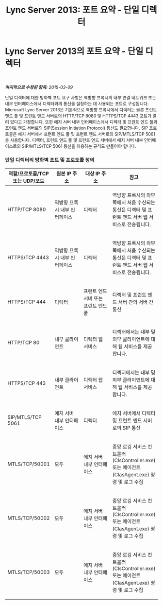 ﻿---
title: 'Lync Server 2013: 포트 요약 - 단일 디렉터'
TOCTitle: 포트 요약 - 단일 디렉터
ms:assetid: 079c1414-723f-4499-b7d4-a0d7121c1626
ms:mtpsurl: https://technet.microsoft.com/ko-kr/library/JJ204648(v=OCS.15)
ms:contentKeyID: 49302711
ms.date: 08/10/2015
mtps_version: v=OCS.15
ms.translationtype: HT
---

# Lync Server 2013의 포트 요약 - 단일 디렉터

 

_**마지막으로 수정된 항목:** 2015-03-09_

단일 디렉터에 대한 방화벽 포트 요구 사항은 역방향 프록시의 내부 연결 네트워크 또는 내부 인터페이스에서 디렉터와의 통신을 설정하는 데 사용되는 포트로 구성됩니다. Microsoft Lync Server 2013은 기본적으로 역방향 프록시에서 디렉터는 물론 프런트 엔드 풀 및 프런트 엔드 서버로의 HTTP/TCP 8080 및 HTTPS/TCP 4443 포트가 열려 있다고 가정합니다. 또한 에지 서버 내부 인터페이스에서 디렉터 및 프런트 엔드 풀과 프런트 엔드 서버로의 SIP(Session Initiation Protocol) 통신도 필요합니다. SIP 프로토콜은 에지 서버에서 프런트 엔드 풀 및 프런트 엔드 서버로의 SIP/MTLS/TCP 5061을 사용합니다. 디렉터, 프런트 엔드 풀 및 프런트 엔드 서버에서 에지 서버 내부 인터페이스로의 SIP/MTLS/TCP 5061 통신을 허용하는 규칙도 만들어야 합니다.

### 단일 디렉터의 방화벽 포트 및 프로토콜 정의

<table>
<colgroup>
<col style="width: 25%" />
<col style="width: 25%" />
<col style="width: 25%" />
<col style="width: 25%" />
</colgroup>
<thead>
<tr class="header">
<th>역할/프로토콜/TCP 또는 UDP/포트</th>
<th>원본 IP 주소</th>
<th>대상 IP 주소</th>
<th>참고</th>
</tr>
</thead>
<tbody>
<tr class="odd">
<td><p>HTTP/TCP 8080</p></td>
<td><p>역방향 프록시 내부 인터페이스</p></td>
<td><p>디렉터</p></td>
<td><p>역방향 프록시의 외부 쪽에서 처음 수신되는 통신은 디렉터 및 프런트 엔드 서버 웹 서비스로 전송됩니다.</p></td>
</tr>
<tr class="even">
<td><p>HTTPS/TCP 4443</p></td>
<td><p>역방향 프록시 내부 인터페이스</p></td>
<td><p>디렉터</p></td>
<td><p>역방향 프록시의 외부 쪽에서 처음 수신되는 통신은 디렉터 및 프런트 엔드 서버 웹 서비스로 전송됩니다.</p></td>
</tr>
<tr class="odd">
<td><p>HTTPS/TCP 444</p></td>
<td><p>디렉터</p></td>
<td><p>프런트 엔드 서버 또는 프런트 엔드 풀</p></td>
<td><p>디렉터 및 프런트 엔드 서버 간의 서버 간 통신</p></td>
</tr>
<tr class="even">
<td><p>HTTP/TCP 80</p></td>
<td><p>내부 클라이언트</p></td>
<td><p>디렉터 웹 서비스</p></td>
<td><p>디렉터에서는 내부 및 외부 클라이언트에 대해 웹 서비스를 제공합니다.</p></td>
</tr>
<tr class="odd">
<td><p>HTTPS/TCP 443</p></td>
<td><p>내부 클라이언트</p></td>
<td><p>디렉터 웹 서비스</p></td>
<td><p>디렉터에서는 내부 및 외부 클라이언트에 대해 웹 서비스를 제공합니다.</p></td>
</tr>
<tr class="even">
<td><p>SIP/MTLS/TCP 5061</p></td>
<td><p>에지 서버 내부 인터페이스</p></td>
<td><p>디렉터</p></td>
<td><p>에지 서버에서 디렉터 및 프런트 엔드 서버로의 SIP 통신</p></td>
</tr>
<tr class="odd">
<td><p>MTLS/TCP/50001</p></td>
<td><p>모두</p></td>
<td><p>에지 서버 내부 인터페이스</p></td>
<td><p>중앙 로깅 서비스 컨트롤러(ClsController.exe) 또는 에이전트(ClasAgent.exe) 명령 및 로그 수집</p></td>
</tr>
<tr class="even">
<td><p>MTLS/TCP/50002</p></td>
<td><p>모두</p></td>
<td><p>에지 서버 내부 인터페이스</p></td>
<td><p>중앙 로깅 서비스 컨트롤러(ClsController.exe) 또는 에이전트(ClasAgent.exe) 명령 및 로그 수집</p></td>
</tr>
<tr class="odd">
<td><p>MTLS/TCP/50003</p></td>
<td><p>모두</p></td>
<td><p>에지 서버 내부 인터페이스</p></td>
<td><p>중앙 로깅 서비스 컨트롤러(ClsController.exe) 또는 에이전트(ClasAgent.exe) 명령 및 로그 수집</p></td>
</tr>
</tbody>
</table>

